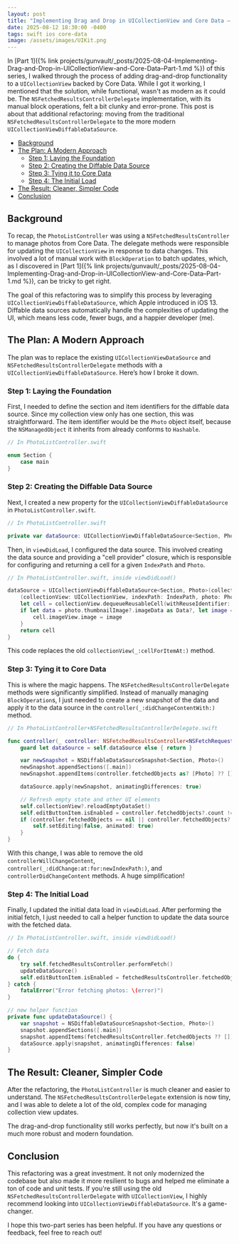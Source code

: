 ```yaml
---
layout: post
title: "Implementing Drag and Drop in UICollectionView and Core Data – Part 2"
date: 2025-08-12 18:30:00 -0400
tags: swift ios core-data
image: /assets/images/UIKit.png
---
```


In [Part 1]({% link projects/gunvault/_posts/2025-08-04-Implementing-Drag-and-Drop-in-UICollectionView-and-Core-Data–Part-1.md %}) of this series, I walked through the process of adding drag-and-drop functionality to a `UICollectionView` backed by Core Data. While I got it working, I mentioned that the solution, while functional, wasn't as modern as it could be. The `NSFetchedResultsControllerDelegate` implementation, with its manual block operations, felt a bit clunky and error-prone. This post is about that additional refactoring: moving from the traditional `NSFetchedResultsControllerDelegate` to the more modern `UICollectionViewDiffableDataSource`.

<!--more-->

- [Background](#background)
- [The Plan: A Modern Approach](#the-plan-a-modern-approach)
  - [Step 1: Laying the Foundation](#step-1-laying-the-foundation)
  - [Step 2: Creating the Diffable Data Source](#step-2-creating-the-diffable-data-source)
  - [Step 3: Tying it to Core Data](#step-3-tying-it-to-core-data)
  - [Step 4: The Initial Load](#step-4-the-initial-load)
- [The Result: Cleaner, Simpler Code](#the-result-cleaner-simpler-code)
- [Conclusion](#conclusion)

## Background

To recap, the `PhotoListController` was using a `NSFetchedResultsController` to manage photos from Core Data. The delegate methods were responsible for updating the `UICollectionView` in response to data changes. This involved a lot of manual work with `BlockOperation` to batch updates, which, as I discovered in [Part 1]({% link projects/gunvault/_posts/2025-08-04-Implementing-Drag-and-Drop-in-UICollectionView-and-Core-Data–Part-1.md %}), can be tricky to get right.

The goal of this refactoring was to simplify this process by leveraging `UICollectionViewDiffableDataSource`, which Apple introduced in iOS 13. Diffable data sources automatically handle the complexities of updating the UI, which means less code, fewer bugs, and a happier developer (me).

## The Plan: A Modern Approach

The plan was to replace the existing `UICollectionViewDataSource` and `NSFetchedResultsControllerDelegate` methods with a `UICollectionViewDiffableDataSource`. Here’s how I broke it down.

### Step 1: Laying the Foundation

First, I needed to define the section and item identifiers for the diffable data source. Since my collection view only has one section, this was straightforward. The item identifier would be the `Photo` object itself, because the `NSManagedObject` it inherits from already conforms to `Hashable`.

```swift
// In PhotoListController.swift

enum Section {
    case main
}

```

### Step 2: Creating the Diffable Data Source

Next, I created a new property for the `UICollectionViewDiffableDataSource` in `PhotoListController.swift`.

```swift
// In PhotoListController.swift

private var dataSource: UICollectionViewDiffableDataSource<Section, Photo>!
```

Then, in `viewDidLoad`, I configured the data source. This involved creating the data source and providing a "cell provider" closure, which is responsible for configuring and returning a cell for a given `IndexPath` and `Photo`.

```swift
// In PhotoListController.swift, inside viewDidLoad()

dataSource = UICollectionViewDiffableDataSource<Section, Photo>(collectionView: collectionView!) {
    (collectionView: UICollectionView, indexPath: IndexPath, photo: Photo) -> UICollectionViewCell? in
    let cell = collectionView.dequeueReusableCell(withReuseIdentifier: PhotoCell.reuseIdentifer, for: indexPath) as! PhotoCell
    if let data = photo.thumbnailImage?.imageData as Data?, let image = UIImage(data: data) {
        cell.imageView.image = image
    }
    return cell
}
```

This code replaces the old `collectionView(_:cellForItemAt:)` method.

### Step 3: Tying it to Core Data

This is where the magic happens. The `NSFetchedResultsControllerDelegate` methods were significantly simplified. Instead of manually managing `BlockOperation`s, I just needed to create a new snapshot of the data and apply it to the data source in the `controller(_:didChangeContentWith:)` method.

```swift
// In PhotoListController+NSFetchedResultsControllerDelegate.swift

func controller(_ controller: NSFetchedResultsController<NSFetchRequestResult>, didChangeContentWith snapshot: NSDiffableDataSourceSnapshotReference) {
    guard let dataSource = self.dataSource else { return }

    var newSnapshot = NSDiffableDataSourceSnapshot<Section, Photo>()
    newSnapshot.appendSections([.main])
    newSnapshot.appendItems(controller.fetchedObjects as? [Photo] ?? [])

    dataSource.apply(newSnapshot, animatingDifferences: true)

    // Refresh empty state and other UI elements
    self.collectionView?.reloadEmptyDataSet()
    self.editButtonItem.isEnabled = controller.fetchedObjects?.count != 0
    if (controller.fetchedObjects == nil || controller.fetchedObjects?.count == 0) {
        self.setEditing(false, animated: true)
    }
}
```

With this change, I was able to remove the old `controllerWillChangeContent`, `controller(_:didChange:at:for:newIndexPath:)`, and `controllerDidChangeContent` methods. A huge simplification!

### Step 4: The Initial Load

Finally, I updated the initial data load in `viewDidLoad`. After performing the initial fetch, I just needed to call a helper function to update the data source with the fetched data.

```swift
// In PhotoListController.swift, inside viewDidLoad()

// Fetch data
do {
    try self.fetchedResultsController.performFetch()
    updateDataSource()
    self.editButtonItem.isEnabled = fetchedResultsController.fetchedObjects?.count != 0
} catch {
    fatalError("Error fetching photos: \(error)")
}

// new helper function
private func updateDataSource() {
    var snapshot = NSDiffableDataSourceSnapshot<Section, Photo>()
    snapshot.appendSections([.main])
    snapshot.appendItems(fetchedResultsController.fetchedObjects ?? [])
    dataSource.apply(snapshot, animatingDifferences: false)
}
```

## The Result: Cleaner, Simpler Code

After the refactoring, the `PhotoListController` is much cleaner and easier to understand. The `NSFetchedResultsControllerDelegate` extension is now tiny, and I was able to delete a lot of the old, complex code for managing collection view updates.

The drag-and-drop functionality still works perfectly, but now it's built on a much more robust and modern foundation.

## Conclusion

This refactoring was a great investment. It not only modernized the codebase but also made it more resilient to bugs and helped me eliminate a ton of code and unit tests. If you're still using the old `NSFetchedResultsControllerDelegate` with `UICollectionView`, I highly recommend looking into `UICollectionViewDiffableDataSource`. It's a game-changer.

I hope this two-part series has been helpful. If you have any questions or feedback, feel free to reach out!
